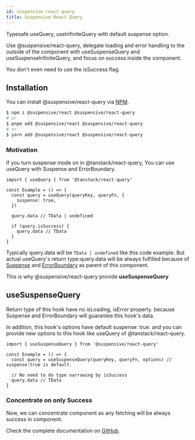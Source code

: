 ```yaml
---
id: suspensive-react-query
title: Suspensive React Query
---
```


Typesafe useQuery, useInfiniteQuery with default suspense option.

Use @suspensive/react-query, delegate loading and error handling to the outside of the component with useSuspenseQuery and useSuspenseInfiniteQuery, and focus on success inside the component.

You don't even need to use the isSuccess flag.

## Installation
You can install @suspensive/react-query via [NPM](https://www.npmjs.com/package/@suspensive/react-query).

```bash
$ npm i @suspensive/react @suspensive/react-query
# or
$ pnpm add @suspensive/react @suspensive/react-query
# or
$ yarn add @suspensive/react @suspensive/react-query
```

### Motivation

If you turn suspense mode on in @tanstack/react-query, You can use useQuery with Suspense and ErrorBoundary.

```tsx
import { useQuery } from '@tanstack/react-query'

const Example = () => {
  const query = useQuery(queryKey, queryFn, {
    suspense: true,
  })

  query.data // TData | undefined

  if (query.isSuccess) {
    query.data // TData
  }
}
```

Typically query.data will be `TData | undefined` like this code example.
But actual useQuery's return type:query.data will be always fulfilled because of [Suspense](https://suspensive.org/docs/react/src/Suspense.i18n) and [ErrorBoundary](https://suspensive.org/docs/react/src/ErrorBoundary.i18n) as parent of this component.

This is why @suspensive/react-query provide **useSuspenseQuery**

## useSuspenseQuery

Return type of this hook have no isLoading, isError property. because Suspense and ErrorBoundary will guarantee this hook's data.

In addition, this hook's options have default suspense: true. and you can provide new options to this hook like useQuery of @tanstack/react-query.

```tsx
import { useSuspenseQuery } from '@suspensive/react-query'

const Example = () => {
  const query = useSuspenseQuery(queryKey, queryFn, options) // suspense:true is default.

  // No need to do type narrowing by isSuccess
  query.data // TData
}
```

### Concentrate on only Success

Now, we can concentrate component as any fetching will be always success in component.

Check the complete documentation on [GitHub](https://github.com/suspensive/react).
